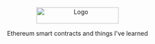 <!-- PROJECT LOGO -->
<br />
<p align="center">
  <a href="https://ethereum.org/en/">
    <img src="https://upload.wikimedia.org/wikipedia/commons/thumb/0/01/Ethereum_logo_translucent.svg/800px-Ethereum_logo_translucent.svg.png" alt="Logo" width="190px" height="38px">
  </a>

  <p align="center">
    Ethereum smart contracts and things I've learned
    <br />
  </p>
</p>

<br />
<br />
<br />
